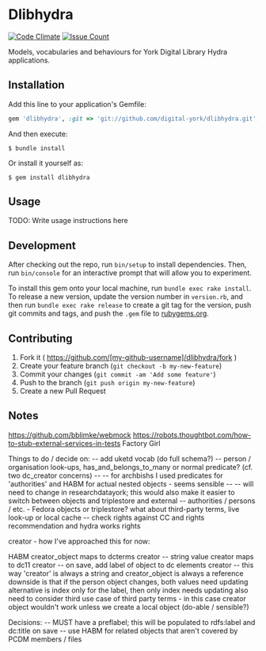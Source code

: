 # Dlibhydra

[![Code Climate](https://codeclimate.com/github/digital-york/dlibhydra/badges/gpa.svg)](https://codeclimate.com/github/digital-york/dlibhydra)
[![Issue Count](https://codeclimate.com/github/digital-york/dlibhydra/badges/issue_count.svg)](https://codeclimate.com/github/digital-york/dlibhydra)


Models, vocabularies and behaviours for York Digital Library Hydra applications.


## Installation

Add this line to your application's Gemfile:

```ruby
gem 'dlibhydra', :git => 'git://github.com/digital-york/dlibhydra.git', branch: 'master'
```

And then execute:

    $ bundle install

Or install it yourself as:

    $ gem install dlibhydra

## Usage

TODO: Write usage instructions here

## Development

After checking out the repo, run `bin/setup` to install dependencies. Then, run `bin/console` for an interactive prompt that will allow you to experiment.

To install this gem onto your local machine, run `bundle exec rake install`. To release a new version, update the version number in `version.rb`, and then run `bundle exec rake release` to create a git tag for the version, push git commits and tags, and push the `.gem` file to [rubygems.org](https://rubygems.org).

## Contributing

1. Fork it ( https://github.com/[my-github-username]/dlibhydra/fork )
2. Create your feature branch (`git checkout -b my-new-feature`)
3. Commit your changes (`git commit -am 'Add some feature'`)
4. Push to the branch (`git push origin my-new-feature`)
5. Create a new Pull Request

## Notes

https://github.com/bblimke/webmock
https://robots.thoughtbot.com/how-to-stub-external-services-in-tests
Factory Girl

Things to do / decide on:
-- add uketd vocab (do full schema?)
-- person / organisation look-ups, has_and_belongs_to_many or normal predicate? (cf. two dc_creator concerns)
-- -- for archbishs I used predicates for 'authorities' and HABM for actual nested objects - seems sensible
-- -- will need to change in researchdatayork; this would also make it easier to switch between objects and triplestore and external
-- authorities / persons / etc. - Fedora objects or triplestore? what about third-party terms, live look-up or local cache
-- check rights against CC and rights recommendation and hydra works rights

creator - how I've approached this for now:

HABM creator_object maps to dcterms creator
-- string value creator maps to dc11 creator
-- on save, add label of object to dc elements creator
-- this way 'creator' is always a string and creator_object is always a reference
downside is that if the person object changes, both values need updating
alternative is index only for the label, then only index needs updating
also need to consider third use case of third party terms - in this case creator object wouldn't work unless we create a local object (do-able / sensible?)


Decisions:
-- MUST have a preflabel; this will be populated to rdfs:label and dc:title on save
-- use HABM for related objects that aren't covered by PCDM members / files

